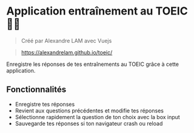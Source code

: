 # Application entraînement au TOEIC 🧑‍🎓

> Créé par Alexandre LAM avec Vuejs

> https://alexandrelam.github.io/toeic/

Enregistre les réponses de tes entraînements au TOEIC grâce à cette application.

## Fonctionnalités

- Enregistre tes réponses
- Revient aux questions précédentes et modifie tes réponses
- Sélectionne rapidement la question de ton choix avec la box input
- Sauvegarde tes réponses si ton navigateur crash ou reload
